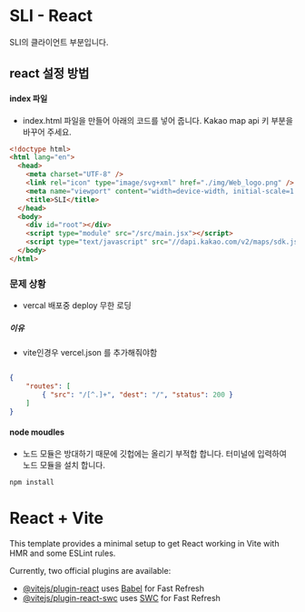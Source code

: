 # SLI - React
SLI의 클라이언트 부분입니다.

## react 설정 방법

#### index 파일
- index.html 파일을 만들어 아래의 코드를 넣어 줍니다.
Kakao map api 키 부분을 바꾸어 주세요.
```html
<!doctype html>
<html lang="en">
  <head>
    <meta charset="UTF-8" />
    <link rel="icon" type="image/svg+xml" href="./img/Web_logo.png" />
    <meta name="viewport" content="width=device-width, initial-scale=1.0" />
    <title>SLI</title>
  </head>
  <body>
    <div id="root"></div>
    <script type="module" src="/src/main.jsx"></script>
    <script type="text/javascript" src="//dapi.kakao.com/v2/maps/sdk.js?appkey= 해당 API키 입력&libraries=services"></script>
  </body>
</html>
```

### 문제 상황
- vercal 배포중 deploy 무한 로딩

##### 이유
- vite인경우 vercel.json 를 추가해줘야함
```json

{
    "routes": [
        { "src": "/[^.]+", "dest": "/", "status": 200 }
    ]
}
```

#### node moudles
- 노드 모듈은 방대하기 때문에 깃헙에는 올리기 부적합 합니다.
터미널에 입력하여 노드 모듈을 설치 합니다.
```
npm install
```
# React + Vite

This template provides a minimal setup to get React working in Vite with HMR and some ESLint rules.

Currently, two official plugins are available:

- [@vitejs/plugin-react](https://github.com/vitejs/vite-plugin-react/blob/main/packages/plugin-react/README.md) uses [Babel](https://babeljs.io/) for Fast Refresh
- [@vitejs/plugin-react-swc](https://github.com/vitejs/vite-plugin-react-swc) uses [SWC](https://swc.rs/) for Fast Refresh
